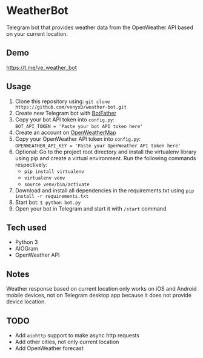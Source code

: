# WeatherBot
Telegram bot that provides weather data from the OpenWeather API based on your current location.

## Demo
https://t.me/ve_weather_bot

## Usage
1. Clone this repository using: `git clone https://github.com/venyxD/weather-bot.git`
2. Create new Telegram bot with [BotFather](https://t.me/BotFather)
3. Copy your bot API token into `config.py`:<br />
   `BOT_API_TOKEN = 'Paste your bot API token here'`
4. Create an account on [OpenWeatherMap](https://home.openweathermap.org/users/sign_up)
5. Copy your OpenWeather API token into `config.py`:<br />
   `OPENWEATHER_API_KEY = 'Paste your OpenWeather API token here'`
6. Optional: Go to the project root directory and install the virtualenv library using pip and create a virtual environment. Run the following commands respectively:
   * `pip install virtualenv`
   * `virtualenv venv`
   * `source venv/bin/activate`
7. Download and install all dependencies in the requirements.txt using `pip install -r requirements.txt`
8. Start bot: `$ python bot.py`
9. Open your bot in Telegram and start it with `/start` command

## Tech used
* Python 3
* AIOGram
* OpenWeather API

## Notes
Weather response based on current location only works on iOS and Android mobile devices, not on Telegram desktop app because it does not provide device location.

## TODO
* Add `aiohttp` support to make async http requests
* Add other cities, not only current location
* Add OpenWeather forecast